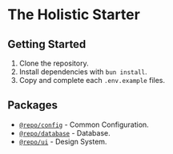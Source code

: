 # The Holistic Starter

## Getting Started

1. Clone the repository.
1. Install dependencies with `bun install`.
1. Copy and complete each `.env.example` files.

## Packages

- [`@repo/config`](packages/config/readme.md) - Common Configuration.
- [`@repo/database`](packages/database/readme.md) - Database.
- [`@repo/ui`](packages/ui/readme.md) - Design System.